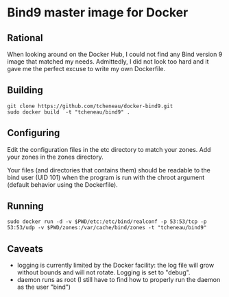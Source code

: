 Bind9 master image for Docker
=============================

Rational
---------

When looking around on the Docker Hub, I could not find any Bind version 9 image that
matched my needs. Admittedly, I did not look too hard and it gave me the
perfect excuse to write my own Dockerfile.

Building
--------

    git clone https://github.com/tcheneau/docker-bind9.git
    sudo docker build  -t "tcheneau/bind9" .

Configuring
-----------

Edit the configuration files in the etc directory to match your zones.
Add your zones in the zones directory.

Your files (and directories that contains them) should be readable to the bind user (UID 101) when the program is run with the chroot argument (default behavior using the Dockerfile).

Running
-------

    sudo docker run -d -v $PWD/etc:/etc/bind/realconf -p 53:53/tcp -p 53:53/udp -v $PWD/zones:/var/cache/bind/zones -t "tcheneau/bind9"


Caveats
-------

 * logging is currently limited by the Docker facility: the log file will grow without bounds and will not rotate. Logging is set to "debug".
 * daemon runs as root (I still have to find how to properly run the daemon as the user "bind")
